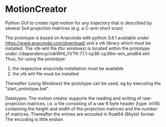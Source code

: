 # MotionCreator
Python GUI to create rigid motion for any trajectory that is described by several 3x4 projection matrices (e.g. a C-arm short scan)

The prototype is based on Anaconda with python 3.6.1 available under https://www.anaconda.com/download/ and a vtk library which must be installed.
The vtk-whl file (for windows) is located within the prototype under //dependency//vtkWHL//VTK-7.1.1-cp36-cp36m-win_amd64.whl
Thus, for using the prototpye:
  1) the respective anaconda installation must be available 
  2) the vtk whl file must be installed

Thereafter (using Windows) the prototype can be used, eg by executing the "start_prototype.bat".

Datatypes:
The motion creator supports the reading and writing of raw-projection matrices, i.e. a file consisting of a raw 6 byte header (type: int16)
containing the height and width of the projection matrices and the number of matrices. Thereafter the entries are encoded in float64 (6byte)
format. The encoding is little endian.
